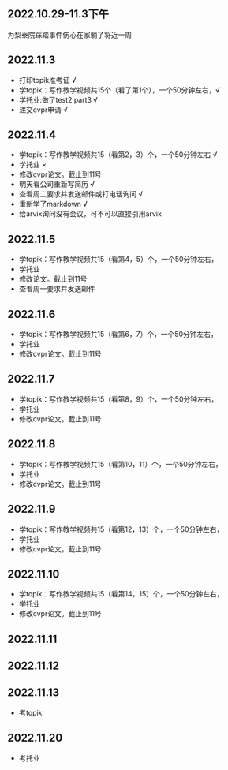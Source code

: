 ## 2022.10.29-11.3下午
为梨泰院踩踏事件伤心在家躺了将近一周

## 2022.11.3
- 打印topik准考证 √
- 学topik：写作教学视频共15个（看了第1个），一个50分钟左右，√
- 学托业:做了test2 part3 √
- 递交cvpr申请 √

## 2022.11.4
- 学topik：写作教学视频共15（看第2，3）个，一个50分钟左右 √
- 学托业 ×
- 修改cvpr论文。截止到11号
- 明天看公司重新写简历 √
- 查看周二要求并发送邮件或打电话询问 √
- 重新学了markdown √
- 给arvix询问没有会议，可不可以直接引用arvix

## 2022.11.5
- 学topik：写作教学视频共15（看第4，5）个，一个50分钟左右，
- 学托业
- 修改论文。截止到11号
- 查看周一要求并发送邮件


## 2022.11.6
- 学topik：写作教学视频共15（看第6，7）个，一个50分钟左右，
- 学托业
- 修改cvpr论文。截止到11号

## 2022.11.7
- 学topik：写作教学视频共15（看第8，9）个，一个50分钟左右，
- 学托业
- 修改cvpr论文。截止到11号

## 2022.11.8
- 学topik：写作教学视频共15（看第10，11）个，一个50分钟左右，
- 学托业
- 修改cvpr论文。截止到11号

## 2022.11.9
- 学topik：写作教学视频共15（看第12，13）个，一个50分钟左右，
- 学托业
- 修改cvpr论文。截止到11号

## 2022.11.10
- 学topik：写作教学视频共15（看第14，15）个，一个50分钟左右，
- 学托业
- 修改cvpr论文。截止到11号

## 2022.11.11


## 2022.11.12


## 2022.11.13
- 考topik


## 2022.11.20
- 考托业
